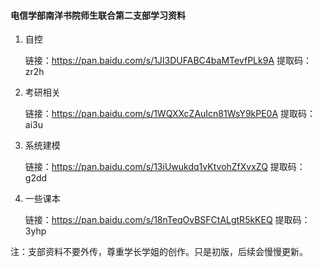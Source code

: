#### 电信学部南洋书院师生联合第二支部学习资料

1. 自控

   链接：https://pan.baidu.com/s/1JI3DUFABC4baMTevfPLk9A 
   提取码：zr2h

2. 考研相关

   链接：https://pan.baidu.com/s/1WQXXcZAuIcn81WsY9kPE0A 
   提取码：ai3u

3. 系统建模

   链接：https://pan.baidu.com/s/13iUwukdq1vKtvohZfXvxZQ 
   提取码：g2dd

4. 一些课本

   链接：https://pan.baidu.com/s/18nTeqOvBSFCtALgtR5kKEQ 
   提取码：3yhp

注：支部资料不要外传，尊重学长学姐的创作。只是初版，后续会慢慢更新。